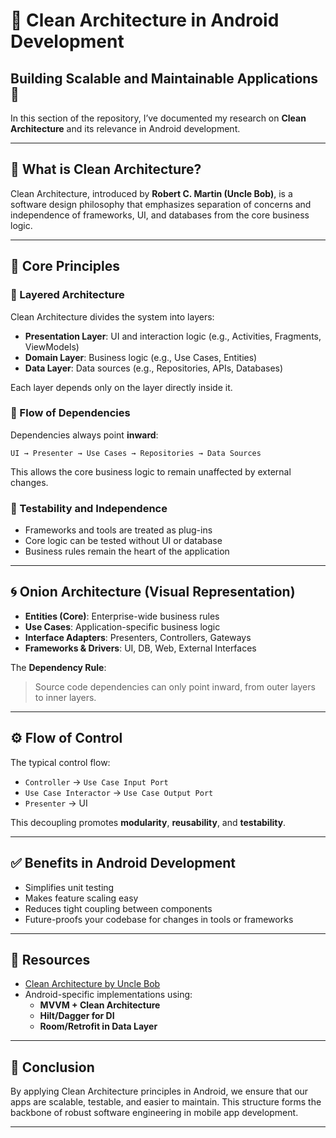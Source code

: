 
# 🚀 Clean Architecture in Android Development
## Building Scalable and Maintainable Applications 🧱

In this section of the repository, I’ve documented my research on **Clean Architecture** and its relevance in Android development.

---

## 📌 What is Clean Architecture?

Clean Architecture, introduced by **Robert C. Martin (Uncle Bob)**, is a software design philosophy that emphasizes separation of concerns and independence of frameworks, UI, and databases from the core business logic.

---

## 🧱 Core Principles

### 🔹 Layered Architecture
Clean Architecture divides the system into layers:
- **Presentation Layer**: UI and interaction logic (e.g., Activities, Fragments, ViewModels)
- **Domain Layer**: Business logic (e.g., Use Cases, Entities)
- **Data Layer**: Data sources (e.g., Repositories, APIs, Databases)

Each layer depends only on the layer directly inside it.

### 🔹 Flow of Dependencies
Dependencies always point **inward**:
```
UI → Presenter → Use Cases → Repositories → Data Sources
```
This allows the core business logic to remain unaffected by external changes.

### 🔹 Testability and Independence
- Frameworks and tools are treated as plug-ins
- Core logic can be tested without UI or database
- Business rules remain the heart of the application

---

## 🌀 Onion Architecture (Visual Representation)

- **Entities (Core)**: Enterprise-wide business rules
- **Use Cases**: Application-specific business logic
- **Interface Adapters**: Presenters, Controllers, Gateways
- **Frameworks & Drivers**: UI, DB, Web, External Interfaces

The **Dependency Rule**:
> Source code dependencies can only point inward, from outer layers to inner layers.

---

## ⚙️ Flow of Control

The typical control flow:
- `Controller` → `Use Case Input Port`
- `Use Case Interactor` → `Use Case Output Port`
- `Presenter` → UI

This decoupling promotes **modularity**, **reusability**, and **testability**.

---

## ✅ Benefits in Android Development

- Simplifies unit testing
- Makes feature scaling easy
- Reduces tight coupling between components
- Future-proofs your codebase for changes in tools or frameworks

---

## 📁 Resources
- [Clean Architecture by Uncle Bob](https://8thlight.com/blog/uncle-bob/2012/08/13/the-clean-architecture.html)
- Android-specific implementations using:
  - **MVVM + Clean Architecture**
  - **Hilt/Dagger for DI**
  - **Room/Retrofit in Data Layer**

---

## 📌 Conclusion

By applying Clean Architecture principles in Android, we ensure that our apps are scalable, testable, and easier to maintain. This structure forms the backbone of robust software engineering in mobile app development.

---

